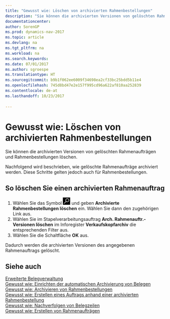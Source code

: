 ```yaml
---
title: "Gewusst wie: Löschen von archivierten Rahmenbestellungen"
description: "Sie können die archivierten Versionen von gelöschten Rahmenaufträgen und Rahmenbestellungen löschen."
documentationcenter: 
author: SorenGP
ms.prod: dynamics-nav-2017
ms.topic: article
ms.devlang: na
ms.tgt_pltfrm: na
ms.workload: na
ms.search.keywords: 
ms.date: 07/01/2017
ms.author: sgroespe
ms.translationtype: HT
ms.sourcegitcommit: b9b1f062ee6009f34698ea2cf33bc25bdd5b11e4
ms.openlocfilehash: 745d8bd47e2e157f995cd96a622af810aa252839
ms.contentlocale: de-at
ms.lasthandoff: 10/23/2017

---
```

# <a name="how-to-delete-archived-blanket-orders"></a>Gewusst wie: Löschen von archivierten Rahmenbestellungen
Sie können die archivierten Versionen von gelöschten Rahmenaufträgen und Rahmenbestellungen löschen.  

Nachfolgend wird beschrieben, wie gelöschte Rahmenaufträge archiviert werden. Diese Schritte gelten jedoch auch für Rahmenbestellungen.  

## <a name="to-delete-an-archived-blanket-order"></a>So löschen Sie einen archivierten Rahmenauftrag  

1.  Wählen Sie das Symbol ![Nach Seite oder Bericht suchen](../../media/ui-search/search_small.png "Nach Seite oder Bericht suchen") und geben **Archivierte Rahmenbestellungen löschen** ein. Wählen Sie dann den zugehörigen Link aus.  
2.  Wählen Sie im Stapelverarbeitungsauftrag **Arch. Rahmenauftr.-Versionen löschen** im Inforegister **Verkaufskopfarchiv** die entsprechenden Filter aus.  
3.  Wählen Sie die Schaltfläche **OK** aus.  

Dadurch werden die archivierten Versionen des angegebenen Rahmenauftrags gelöscht.  

## <a name="see-also"></a>Siehe auch  
 [Erweiterte Belegverwaltung](enhanced-document-management.md)   
 [Gewusst wie: Einrichten der automatischen Archivierung von Belegen](how-to-set-up-automatic-archiving-of-documents.md)   
 [Gewusst wie: Archivieren von Rahmenbestellungen](how-to-archive-blanket-orders.md)   
 [Gewusst wie: Erstellen eines Auftrags anhand einer archivierten Rahmenbestellung](how-to-create-an-order-from-an-archived-blanket-order.md)   
 [Gewusst wie: Nachverfolgen von Belegzeilen](how-to-track-document-lines.md)  
 [Gewusst wie: Erstellen von Rahmenaufträgen](../../sales-how-to-create-blanket-sales-orders.md) 

